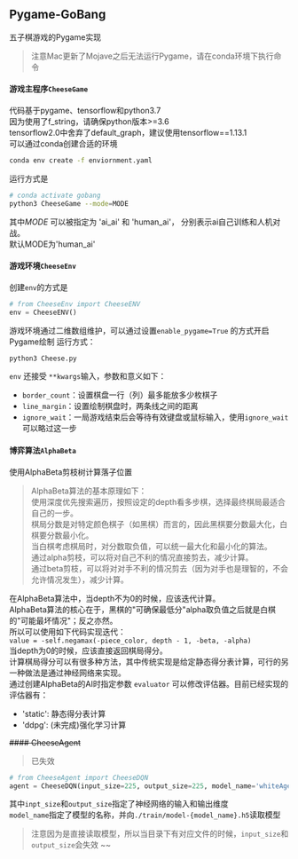Pygame-GoBang  
---
五子棋游戏的Pygame实现
> 注意Mac更新了Mojave之后无法运行Pygame，请在conda环境下执行命令
#### 游戏主程序`CheeseGame`
代码基于pygame、tensorflow和python3.7  
因为使用了f_string，请确保python版本>=3.6  
tensorflow2.0中舍弃了default_graph，建议使用tensorflow==1.13.1   
可以通过conda创建合适的环境  
```bash
conda env create -f enviornment.yaml
```
运行方式是  
```bash
# conda activate gobang
python3 CheeseGame --mode=MODE
``` 
其中*MODE* 可以被指定为 'ai_ai' 和 'human_ai'， 分别表示ai自己训练和人机对战。  
默认MODE为'human_ai'  
#### 游戏环境`CheeseEnv`  
创建`env`的方式是  
```python
# from CheeseEnv import CheeseENV
env = CheeseENV()
```
游戏环境通过二维数组维护，可以通过设置`enable_pygame=True` 的方式开启Pygame绘制 
运行方式： 
```python
python3 Cheese.py
```
`env` 还接受 `**kwargs`输入，参数和意义如下：  
- `border_count`：设置棋盘一行（列）最多能放多少枚棋子  
- `line_margin`：设置绘制棋盘时，两条线之间的距离  
- `ignore_wait`：一局游戏结束后会等待有效键盘或鼠标输入，使用`ignore_wait`可以略过这一步  
#### 博弈算法`AlphaBeta`  
使用AlphaBeta剪枝树计算落子位置  
> AlphaBeta算法的基本原理如下：  
使用深度优先搜索遍历，按照设定的depth看多步棋，选择最终棋局最适合自己的一步。  
棋局分数是对特定颜色棋子（如黑棋）而言的，因此黑棋要分数最大化，白棋要分数最小化。  
当白棋考虑棋局时，对分数取负值，可以统一最大化和最小化的算法。  
通过alpha剪枝，可以将对自己不利的情况直接剪去，减少计算。  
通过beta剪枝，可以将对对手不利的情况剪去（因为对手也是理智的，不会允许情况发生），减少计算。  

在AlphaBeta算法中，当depth不为0的时候，应该迭代计算。  
AlphaBeta算法的核心在于，黑棋的"可确保最低分"alpha取负值之后就是白棋的"可能最坏情况"；反之亦然。  
所以可以使用如下代码实现迭代：   
`value = -self.negamax(-piece_color, depth - 1, -beta, -alpha)`  
当depth为0的时候，应该直接返回棋局得分。  
计算棋局得分可以有很多种方法，其中传统实现是给定静态得分表计算，可行的另一种做法是通过神经网络来实现。  
通过创建AlphaBeta的AI时指定参数 `evaluator` 可以修改评估器。目前已经实现的评估器有：  
- 'static': 静态得分表计算
- 'ddpg': (未完成)强化学习计算

~~#### CheeseAgent~~ 
> 已失效 
```python
# from CheeseAgent import CheeseDQN
agent = CheeseDQN(input_size=225, output_size=225, model_name='whiteAgent')
```
其中`inpt_size`和`output_size`指定了神经网络的输入和输出维度  
`model_name`指定了模型的名称，并向`./train/model-{model_name}.h5`读取模型 
> 注意因为是直接读取模型，所以当目录下有对应文件的时候，`input_size`和`output_size`会失效  ~~
  

